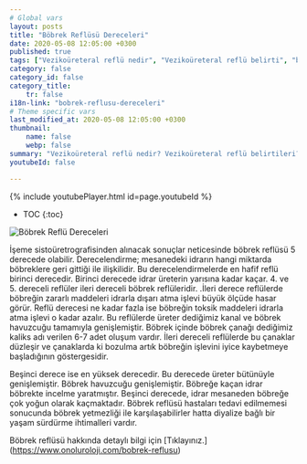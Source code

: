 ```yaml
---
# Global vars
layout: posts
title: "Böbrek Reflüsü Dereceleri"
date: 2020-05-08 12:05:00 +0300
published: true
tags: ["Vezikoüreteral reflü nedir", "Vezikoüreteral reflü belirti", "böbrek Reflüsü neden tehlikeli", "Vezikoüreteral reflü teşhis", "Vezikoüreteral reflü tedavi", "Vezikoüreteral reflü ameliyat", "böbrek Reflüsü ameliyatı" , "Vezikoüreteral reflü ", "böbrek reflüsü nedir","böbrek reflüsü belirti","böbrek reflüsü teşhis","böbrek reflüsü derece", "böbrek reflüsü tedavi", "böbrek reflüsü çözüm", "böbrek reflüsü ilaç", "böbrek reflüsü açık ameliyat", "böbrek reflüsü kapalı ameliyat"]
category: false
category_id: false
category_title:
    tr: false
i18n-link: "bobrek-reflusu-dereceleri"
# Theme specific vars
last_modified_at: 2020-05-08 12:05:00 +0300
thumbnail:
    name: false
    webp: false
summary: "Vezikoüreteral reflü nedir? Vezikoüreteral reflü belirtileri? Vezikoüreteral reflü hangi çocuklarda daha fazla görünür? Reflü neden tehlikelidir? Vezikoüreteral reflü teşhisi? Vezikoüreteral reflü dereceleri? Vezikoüreteral reflü Tedavisi? Reflü ameliyatı? Vezikoüreteral reflü ameliyatında açık ve kapalı cerrahi"
youtubeId: false

---
```

{% include youtubePlayer.html id=page.youtubeId %}

* TOC
{:toc}

![Böbrek Reflü Dereceleri](/assets/img/bobrekreflusudereceleri.jpeg)

İşeme sistoüretrografisinden alınacak sonuçlar neticesinde böbrek reflüsü 5 derecede olabilir. Derecelendirme; mesanedeki idrarın hangi miktarda böbreklere geri gittiği ile ilişkilidir. Bu derecelendirmelerde en hafif reflü birinci derecedir. Birinci derecede idrar üreterin yarısına kadar kaçar. 4. ve 5. dereceli reflüler ileri dereceli böbrek reflüleridir. .İleri derece reflülerde böbreğin zararlı maddeleri idrarla dışarı atma işlevi büyük ölçüde hasar görür. Reflü derecesi ne kadar fazla ise böbreğin toksik maddeleri idrarla atma işlevi o kadar azalır.  Bu reflülerde üreter dediğimiz kanal ve böbrek havuzcuğu tamamıyla genişlemiştir. Böbrek içinde böbrek çanağı dediğimiz kaliks adı verilen 6-7 adet  oluşum vardır. İleri dereceli reflülerde bu çanaklar düzleşir ve çanaklarda ki bozulma artık böbreğin işlevini iyice kaybetmeye başladığının göstergesidir.

Beşinci derece ise en yüksek derecedir.  Bu derecede üreter bütünüyle genişlemiştir. Böbrek havuzcuğu genişlemiştir. Böbreğe kaçan idrar böbrekte incelme yaratmıştır. Beşinci derecede, idrar mesaneden böbreğe çok yoğun olarak kaçmaktadır. Böbrek reflüsü hastaları tedavi edilmemesi sonucunda böbrek yetmezliği ile karşılaşabilirler hatta diyalize bağlı bir yaşam sürdürme ihtimalleri vardır.


Böbrek reflüsü hakkında detaylı bilgi için [Tıklayınız.] (https://www.onoluroloji.com/bobrek-reflusu)
